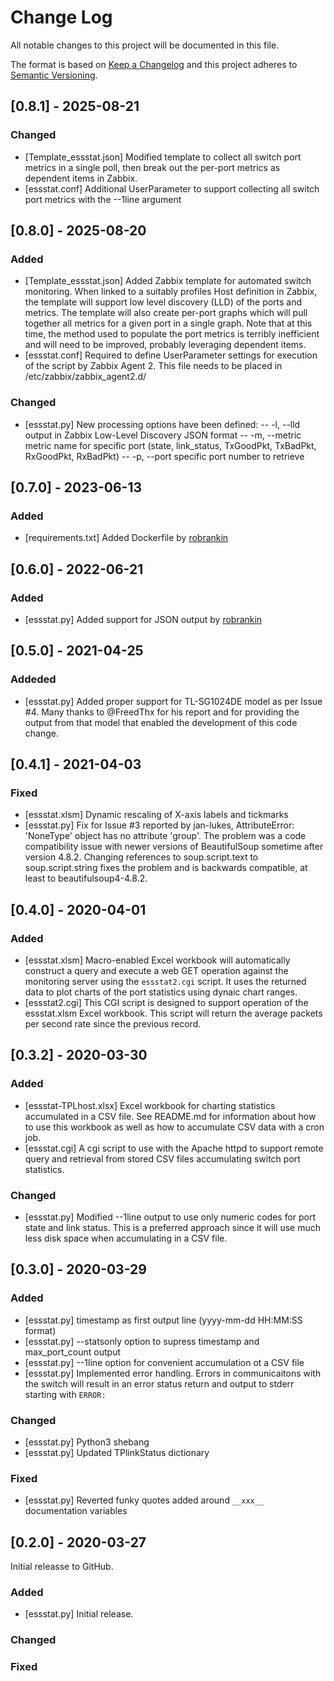# Change Log
All notable changes to this project will be documented in this file.

The format is based on [Keep a Changelog](http://keepachangelog.com/)
and this project adheres to [Semantic Versioning](http://semver.org/).

## [0.8.1] - 2025-08-21

### Changed
- [Template_essstat.json] Modified template to collect all switch port metrics 
in a single poll, then break out the per-port metrics as dependent items in 
Zabbix.
- [essstat.conf] Additional UserParameter to support collecting all switch port
metrics with the --1line argument


## [0.8.0] - 2025-08-20

### Added
- [Template_essstat.json] Added Zabbix template for automated switch monitoring. When
linked to a suitably profiles Host definition in Zabbix, the template will support 
low level discovery (LLD) of the ports and metrics. The template will also create 
per-port graphs which will pull together all metrics for a given port in a single 
graph. Note that at this time, the method used to populate the port metrics is terribly
inefficient and will need to be improved, probably leveraging dependent items.
- [essstat.conf] Required to define UserParameter settings for execution of the script
by Zabbix Agent 2. This file needs to be placed in /etc/zabbix/zabbix_agent2.d/

### Changed
- [essstat.py] New processing options have been defined:
-- -l, --lld     output in Zabbix Low-Level Discovery JSON format
-- -m, --metric  metric name for specific port (state, link_status, TxGoodPkt, TxBadPkt, RxGoodPkt, RxBadPkt)
-- -p, --port    specific port number to retrieve


## [0.7.0] - 2023-06-13

### Added
- [requirements.txt] Added Dockerfile by [robrankin](https://github.com/robrankin)

## [0.6.0] - 2022-06-21

### Added
- [essstat.py] Added support for JSON output by [robrankin](https://github.com/robrankin)


## [0.5.0] - 2021-04-25

### Addeded
 - [essstat.py] Added proper support for TL-SG1024DE model as per Issue #4.
Many thanks to @FreedThx for his report and for providing the output from
that model that enabled the development of this code change.


## [0.4.1] - 2021-04-03

### Fixed

- [essstat.xlsm] Dynamic rescaling of X-axis labels and tickmarks
- [essstat.py] Fix for Issue #3 reported by jan-lukes, AttributeError: 'NoneType'
object has no attribute 'group'. The problem was a code compatibility issue
with newer versions of BeautifulSoup sometime after version 4.8.2. Changing
references to soup.script.text to soup.script.string fixes the problem and
is backwards compatible, at least to beautifulsoup4-4.8.2.


## [0.4.0] - 2020-04-01

### Added

- [essstat.xlsm] Macro-enabled Excel workbook will automatically construct 
a query and execute a web GET operation against the monitoring server using 
the `essstat2.cgi` script. It uses the returned data to plot charts of the
port statistics using dynaic chart ranges.
- [essstat2.cgi] This CGI script is designed to support operation of the essstat.xlsm
Excel workbook. This script will return the average packets per second rate since
the previous record.


## [0.3.2] - 2020-03-30

### Added
 - [essstat-TPLhost.xlsx] Excel workbook for charting statistics accumulated
 in a CSV file. See README.md for information about how to use this workbook
 as well as how to accumulate CSV data with a cron job.
 - [essstat.cgi] A cgi script to use with the Apache httpd to support remote
 query and retrieval from stored CSV files accumulating switch port
 statistics.

### Changed
 - [essstat.py] Modified --1line output to use only numeric codes for
 port state and link status. This is a preferred approach since it will use
 much less disk space when accumulating in a CSV file.


## [0.3.0] - 2020-03-29

### Added
 - [essstat.py] timestamp as first output line (yyyy-mm-dd HH:MM:SS format)
 - [essstat.py] --statsonly option to supress timestamp and max_port_count output
 - [essstat.py] --1line option for convenient accumulation ot a CSV file
 - [essstat.py] Implemented error handling. Errors in communicaitons with the
 switch will result in an error status return and output to stderr starting with
 `ERROR:`

### Changed
 - [essstat.py] Python3 shebang
 - [essstat.py] Updated TPlinkStatus dictionary
  
### Fixed
 - [essstat.py] Reverted funky quotes added around `__xxx__` documentation variables 
 
 
## [0.2.0] - 2020-03-27
  
Initial releasse to GitHub.
 
### Added

 - [essstat.py] Initial release.

### Changed
  

### Fixed
 
